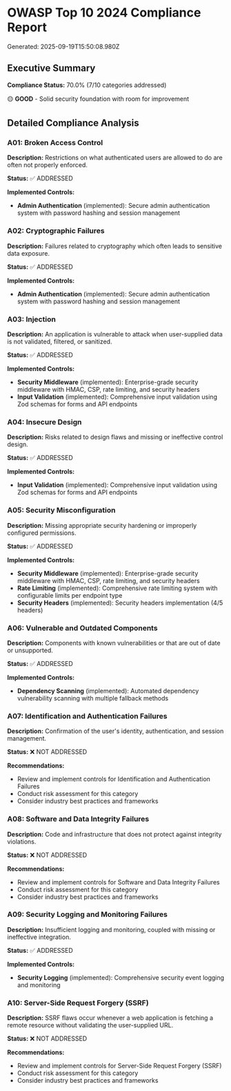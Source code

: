 # OWASP Top 10 2024 Compliance Report

Generated: 2025-09-19T15:50:08.980Z

## Executive Summary

**Compliance Status:** 70.0% (7/10 categories addressed)

🟡 **GOOD** - Solid security foundation with room for improvement

## Detailed Compliance Analysis

### A01: Broken Access Control

**Description:** Restrictions on what authenticated users are allowed to do are often not properly enforced.

**Status:** ✅ ADDRESSED

**Implemented Controls:**
- **Admin Authentication** (implemented): Secure admin authentication system with password hashing and session management

### A02: Cryptographic Failures

**Description:** Failures related to cryptography which often leads to sensitive data exposure.

**Status:** ✅ ADDRESSED

**Implemented Controls:**
- **Admin Authentication** (implemented): Secure admin authentication system with password hashing and session management

### A03: Injection

**Description:** An application is vulnerable to attack when user-supplied data is not validated, filtered, or sanitized.

**Status:** ✅ ADDRESSED

**Implemented Controls:**
- **Security Middleware** (implemented): Enterprise-grade security middleware with HMAC, CSP, rate limiting, and security headers
- **Input Validation** (implemented): Comprehensive input validation using Zod schemas for forms and API endpoints

### A04: Insecure Design

**Description:** Risks related to design flaws and missing or ineffective control design.

**Status:** ✅ ADDRESSED

**Implemented Controls:**
- **Input Validation** (implemented): Comprehensive input validation using Zod schemas for forms and API endpoints

### A05: Security Misconfiguration

**Description:** Missing appropriate security hardening or improperly configured permissions.

**Status:** ✅ ADDRESSED

**Implemented Controls:**
- **Security Middleware** (implemented): Enterprise-grade security middleware with HMAC, CSP, rate limiting, and security headers
- **Rate Limiting** (implemented): Comprehensive rate limiting system with configurable limits per endpoint type
- **Security Headers** (implemented): Security headers implementation (4/5 headers)

### A06: Vulnerable and Outdated Components

**Description:** Components with known vulnerabilities or that are out of date or unsupported.

**Status:** ✅ ADDRESSED

**Implemented Controls:**
- **Dependency Scanning** (implemented): Automated dependency vulnerability scanning with multiple fallback methods

### A07: Identification and Authentication Failures

**Description:** Confirmation of the user's identity, authentication, and session management.

**Status:** ❌ NOT ADDRESSED

**Recommendations:**
- Review and implement controls for Identification and Authentication Failures
- Conduct risk assessment for this category
- Consider industry best practices and frameworks

### A08: Software and Data Integrity Failures

**Description:** Code and infrastructure that does not protect against integrity violations.

**Status:** ❌ NOT ADDRESSED

**Recommendations:**
- Review and implement controls for Software and Data Integrity Failures
- Conduct risk assessment for this category
- Consider industry best practices and frameworks

### A09: Security Logging and Monitoring Failures

**Description:** Insufficient logging and monitoring, coupled with missing or ineffective integration.

**Status:** ✅ ADDRESSED

**Implemented Controls:**
- **Security Logging** (implemented): Comprehensive security event logging and monitoring

### A10: Server-Side Request Forgery (SSRF)

**Description:** SSRF flaws occur whenever a web application is fetching a remote resource without validating the user-supplied URL.

**Status:** ❌ NOT ADDRESSED

**Recommendations:**
- Review and implement controls for Server-Side Request Forgery (SSRF)
- Conduct risk assessment for this category
- Consider industry best practices and frameworks


